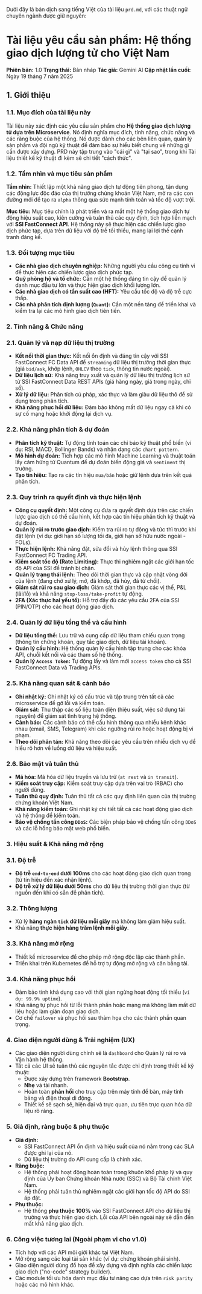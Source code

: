 Dưới đây là bản dịch sang tiếng Việt của tài liệu `prd.md`, với các thuật ngữ chuyên ngành được giữ nguyên:

# Tài liệu yêu cầu sản phẩm: Hệ thống giao dịch lượng tử cho Việt Nam

**Phiên bản:** 1.0
**Trạng thái:** Bản nháp
**Tác giả:** Gemini AI
**Cập nhật lần cuối:** Ngày 19 tháng 7 năm 2025

## 1. Giới thiệu

### 1.1. Mục đích của tài liệu này
Tài liệu này xác định các yêu cầu sản phẩm cho **Hệ thống giao dịch lượng tử dựa trên Microservice**. Nó định nghĩa mục đích, tính năng, chức năng và các ràng buộc của hệ thống. Nó được dành cho các bên liên quan, quản lý sản phẩm và đội ngũ kỹ thuật để đảm bảo sự hiểu biết chung về những gì cần được xây dựng. PRD này tập trung vào "cái gì" và "tại sao", trong khi Tài liệu thiết kế kỹ thuật đi kèm sẽ chi tiết "cách thức".

### 1.2. Tầm nhìn và mục tiêu sản phẩm
**Tầm nhìn:** Thiết lập một khả năng giao dịch tự động tiên phong, tận dụng các động lực độc đáo của thị trường chứng khoán Việt Nam, mở ra các con đường mới để tạo ra `alpha` thông qua sức mạnh tính toán và tốc độ vượt trội.

**Mục tiêu:** Mục tiêu chính là phát triển và ra mắt một hệ thống giao dịch tự động hiệu suất cao, kiên cường và tuân thủ các quy định, tích hợp liền mạch với **SSI FastConnect API**. Hệ thống này sẽ thực hiện các chiến lược giao dịch phức tạp, dựa trên dữ liệu với độ trễ tối thiểu, mang lại lợi thế cạnh tranh đáng kể.

### 1.3. Đối tượng mục tiêu
* **Các nhà giao dịch chuyên nghiệp:** Những người yêu cầu công cụ tinh vi để thực hiện các chiến lược giao dịch phức tạp.
* **Quỹ phòng hộ và tổ chức:** Cần một hệ thống đáng tin cậy để quản lý danh mục đầu tư lớn và thực hiện giao dịch khối lượng lớn.
* **Các nhà giao dịch có tần suất cao (HFT):** Yêu cầu tốc độ và độ trễ cực thấp.
* **Các nhà phân tích định lượng (`Quant`):** Cần một nền tảng để triển khai và kiểm tra lại các mô hình giao dịch tiên tiến.

### 2. Tính năng & Chức năng

### 2.1. Quản lý và nạp dữ liệu thị trường
* **Kết nối thời gian thực:** Kết nối ổn định và đáng tin cậy với SSI FastConnect FC Data API để `streaming` dữ liệu thị trường thời gian thực (giá `bid/ask`, khớp lệnh, `OHLCV` theo `tick`, thông tin nước ngoài).
* **Dữ liệu lịch sử:** Khả năng truy xuất và quản lý dữ liệu thị trường lịch sử từ SSI FastConnect Data REST APIs (giá hàng ngày, giá trong ngày, chỉ số).
* **Xử lý dữ liệu:** Phân tích cú pháp, xác thực và làm giàu dữ liệu thô để sử dụng trong phân tích.
* **Khả năng phục hồi dữ liệu:** Đảm bảo không mất dữ liệu ngay cả khi có sự cố mạng hoặc khởi động lại dịch vụ.

### 2.2. Khả năng phân tích & dự đoán
* **Phân tích kỹ thuật:** Tự động tính toán các chỉ báo kỹ thuật phổ biến (ví dụ: RSI, MACD, Bollinger Bands) và nhận dạng các `chart pattern`.
* **Mô hình dự đoán:** Tích hợp các mô hình Machine Learning và thuật toán lấy cảm hứng từ Quantum để dự đoán biến động giá và `sentiment` thị trường.
* **Tạo tín hiệu:** Tạo ra các tín hiệu `mua/bán` hoặc giữ lệnh dựa trên kết quả phân tích.

### 2.3. Quy trình ra quyết định và thực hiện lệnh
* **Công cụ quyết định:** Một công cụ đưa ra quyết định dựa trên các chiến lược giao dịch có thể cấu hình, kết hợp các tín hiệu phân tích kỹ thuật và dự đoán.
* **Quản lý rủi ro trước giao dịch:** Kiểm tra rủi ro tự động và tức thì trước khi đặt lệnh (ví dụ: giới hạn số lượng tối đa, giới hạn sở hữu nước ngoài - FOLs).
* **Thực hiện lệnh:** Khả năng đặt, sửa đổi và hủy lệnh thông qua SSI FastConnect FC Trading API.
* **Kiểm soát tốc độ (Rate Limiting):** Thực thi nghiêm ngặt các giới hạn tốc độ API của SSI để tránh bị chặn.
* **Quản lý trạng thái lệnh:** Theo dõi thời gian thực và cập nhật vòng đời của lệnh (đang chờ xử lý, mở, đã khớp, đã hủy, đã từ chối).
* **Giám sát rủi ro sau giao dịch:** Giám sát thời gian thực các vị thế, P&L (lãi/lỗ) và khả năng `stop-loss/take-profit` tự động.
* **2FA (Xác thực hai yếu tố):** Hỗ trợ đầy đủ các yêu cầu 2FA của SSI (PIN/OTP) cho các hoạt động giao dịch.

### 2.4. Quản lý dữ liệu tổng thể và cấu hình
* **Dữ liệu tổng thể:** Lưu trữ và cung cấp dữ liệu tham chiếu quan trọng (thông tin chứng khoán, quy tắc giao dịch, dữ liệu tài khoản).
* **Quản lý cấu hình:** Hệ thống quản lý cấu hình tập trung cho các khóa API, chuỗi kết nối và các tham số hệ thống.
* **Quản lý `Access Token`:** Tự động lấy và làm mới `access token` cho cả SSI FastConnect Data và Trading APIs.

### 2.5. Khả năng quan sát & cảnh báo
* **Ghi nhật ký:** Ghi nhật ký có cấu trúc và tập trung trên tất cả các microservice để gỡ lỗi và kiểm toán.
* **Giám sát:** Thu thập các số liệu toàn diện (hiệu suất, việc sử dụng tài nguyên) để giám sát tình trạng hệ thống.
* **Cảnh báo:** Các cảnh báo có thể cấu hình thông qua nhiều kênh khác nhau (email, SMS, Telegram) khi các ngưỡng rủi ro hoặc hoạt động bị vi phạm.
* **Theo dõi phân tán:** Khả năng theo dõi các yêu cầu trên nhiều dịch vụ để hiểu rõ hơn về luồng dữ liệu và hiệu suất.

### 2.6. Bảo mật và tuân thủ
* **Mã hóa:** Mã hóa dữ liệu truyền và lưu trữ (`at rest` và `in transit`).
* **Kiểm soát truy cập:** Kiểm soát truy cập dựa trên vai trò (RBAC) cho người dùng.
* **Tuân thủ quy định:** Tuân thủ tất cả các quy định liên quan của thị trường chứng khoán Việt Nam.
* **Khả năng kiểm toán:** Ghi nhật ký chi tiết tất cả các hoạt động giao dịch và hệ thống để kiểm toán.
* **Bảo vệ chống tấn công `DDoS`:** Các biện pháp bảo vệ chống tấn công `DDoS` và các lỗ hổng bảo mật web phổ biến.

### 3. Hiệu suất & Khả năng mở rộng

### 3.1. Độ trễ
* **Độ trễ `end-to-end` dưới 100ms** cho các hoạt động giao dịch quan trọng (từ tín hiệu đến xác nhận lệnh).
* **Độ trễ xử lý dữ liệu dưới 50ms** cho dữ liệu thị trường thời gian thực (từ nguồn đến khi có sẵn để phân tích).

### 3.2. Thông lượng
* Xử lý **hàng ngàn `tick` dữ liệu mỗi giây** mà không làm giảm hiệu suất.
* Khả năng **thực hiện hàng trăm lệnh mỗi giây**.

### 3.3. Khả năng mở rộng
* Thiết kế microservice để cho phép mở rộng độc lập các thành phần.
* Triển khai trên Kubernetes để hỗ trợ tự động mở rộng và cân bằng tải.

### 3.4. Khả năng phục hồi
* Đảm bảo tính khả dụng cao với thời gian ngừng hoạt động tối thiểu (`ví dụ: 99.9% uptime`).
* Khả năng tự phục hồi từ lỗi thành phần hoặc mạng mà không làm mất dữ liệu hoặc làm gián đoạn giao dịch.
* Cơ chế `failover` và phục hồi sau thảm họa cho các thành phần quan trọng.

### 4. Giao diện người dùng & Trải nghiệm (UX)
* Các giao diện người dùng chính sẽ là `dashboard` cho Quản lý rủi ro và Vận hành hệ thống.
* Tất cả các UI sẽ tuân thủ các nguyên tắc được chỉ định trong thiết kế kỹ thuật:
    * Được xây dựng trên framework **Bootstrap**.
    * **Nhẹ** và tải nhanh.
    * Hoàn toàn **phản hồi** cho truy cập trên máy tính để bàn, máy tính bảng và điện thoại di động.
    * Thiết kế sẽ sạch sẽ, hiện đại và trực quan, ưu tiên trực quan hóa dữ liệu rõ ràng.

### 5. Giả định, ràng buộc & phụ thuộc
* **Giả định:**
    * SSI FastConnect API ổn định và hiệu suất của nó nằm trong các SLA được ghi lại của nó.
    * Dữ liệu thị trường do API cung cấp là chính xác.
* **Ràng buộc:**
    * Hệ thống phải hoạt động hoàn toàn trong khuôn khổ pháp lý và quy định của Ủy ban Chứng khoán Nhà nước (SSC) và Bộ Tài chính Việt Nam.
    * Hệ thống phải tuân thủ nghiêm ngặt các giới hạn tốc độ API do SSI áp đặt.
* **Phụ thuộc:**
    * Hệ thống **phụ thuộc 100%** vào SSI FastConnect API cho dữ liệu thị trường và thực hiện giao dịch. Lỗi của API bên ngoài này sẽ dẫn đến mất khả năng giao dịch.

### 6. Công việc tương lai (Ngoài phạm vi cho v1.0)
* Tích hợp với các API môi giới khác tại Việt Nam.
* Mở rộng sang các loại tài sản khác (ví dụ: chứng khoán phái sinh).
* Giao diện người dùng đồ họa để xây dựng và định nghĩa các chiến lược giao dịch ("no-code" strategy builder).
* Các module tối ưu hóa danh mục đầu tư nâng cao dựa trên `risk parity` hoặc các mô hình khác.